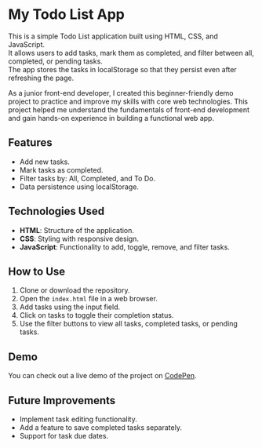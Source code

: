# My Todo List App

This is a simple Todo List application built using HTML, CSS, and JavaScript.  
It allows users to add tasks, mark them as completed, and filter between all, completed, or pending tasks.  
The app stores the tasks in localStorage so that they persist even after refreshing the page.  

As a junior front-end developer, I created this beginner-friendly demo project to practice and improve my skills with core web technologies.
This project helped me understand the fundamentals of front-end development and gain hands-on experience in building a functional web app.

## Features
- Add new tasks.
- Mark tasks as completed.
- Filter tasks by: All, Completed, and To Do.
- Data persistence using localStorage.

## Technologies Used
- **HTML**: Structure of the application.
- **CSS**: Styling with responsive design.
- **JavaScript**: Functionality to add, toggle, remove, and filter tasks.

## How to Use
1. Clone or download the repository.
2. Open the `index.html` file in a web browser.
3. Add tasks using the input field.
4. Click on tasks to toggle their completion status.
5. Use the filter buttons to view all tasks, completed tasks, or pending tasks.

## Demo
You can check out a live demo of the project on [CodePen](https://codepen.io/mirkomkr/pen/PwYBxOo).

## Future Improvements
- Implement task editing functionality.
- Add a feature to save completed tasks separately.
- Support for task due dates.
